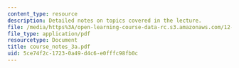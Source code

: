 ```yaml
---
content_type: resource
description: Detailed notes on topics covered in the lecture.
file: /media/https%3A/open-learning-course-data-rc.s3.amazonaws.com/12-808-introduction-to-observational-physical-oceanography-fall-2004/5ce74f2c17230a49d4c6e0fffc98fb0c_course_notes_3a.pdf
file_type: application/pdf
resourcetype: Document
title: course_notes_3a.pdf
uid: 5ce74f2c-1723-0a49-d4c6-e0fffc98fb0c
---
```

